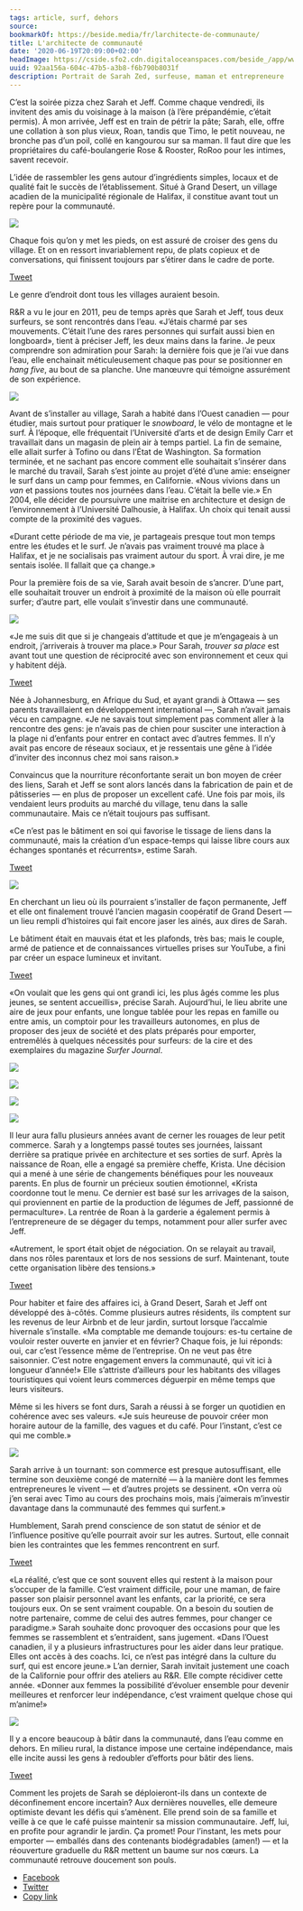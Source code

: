 ```yaml
---
tags: article, surf, dehors
source:
bookmarkOf: https://beside.media/fr/larchitecte-de-communaute/
title: L'architecte de communauté
date: '2020-06-19T20:09:00+02:00'
headImage: https://cside.sfo2.cdn.digitaloceanspaces.com/beside_/app/www/2020/06/SarahZed.byJillCluet-08163.jpg
uuid: 92aa156a-604c-47b5-a3b8-f6b790b8031f
description: Portrait de Sarah Zed, surfeuse, maman et entrepreneure
---
```


C’est la soirée pizza chez Sarah et Jeff. Comme chaque vendredi, ils invitent des amis du voisinage à la maison (à l’ère prépandémie, c’était permis). À mon arrivée, Jeff est en train de pétrir la pâte; Sarah, elle, offre une collation à son plus vieux, Roan, tandis que Timo, le petit nouveau, ne bronche pas d’un poil, collé en kangourou sur sa maman. Il faut dire que les propriétaires du café-boulangerie Rose & Rooster, RoRoo pour les intimes, savent recevoir.

L’idée de rassembler les gens autour d’ingrédients simples, locaux et de qualité fait le succès de l’établissement. Situé à Grand Desert, un village acadien de la municipalité régionale de Halifax, il constitue avant tout un repère pour la communauté.

![](https://cside.sfo2.cdn.digitaloceanspaces.com/beside_/app/www/2020/06/Jeff_Roan_Sarah_Timo.byCATHB-7587.jpg)

Chaque fois qu’on y met les pieds, on est assuré de croiser des gens du village. Et on en ressort invariablement repu, de plats copieux et de conversations, qui finissent toujours par s’étirer dans le cadre de porte.

[Tweet](https://twitter.com/intent/tweet?text=Chaque%20fois%20qu%E2%80%99on%20y%20met%20les%20pieds%2C%20on%20est%20assur%C3%A9%20de%20croiser%20des%20gens%20du%20village.%20Et%20on%20en%20ressort%20invariablement%20repu%2C%20de%20plats%20copieux%20et%20de%20conversations%2C%20qui%20finissent%20toujours%20par%20s%E2%80%99%C3%A9tirer%20dans%20le%20cadre%20de%20porte.%0A&url=https%3A%2F%2Fbeside.media%2Ffr%2Fvillage%2Flarchitecte-de-communaute%2F&via=beside_media)

Le genre d’endroit dont tous les villages auraient besoin.

R&R a vu le jour en 2011, peu de temps après que Sarah et Jeff, tous deux surfeurs, se sont rencontrés dans l’eau. «J’étais charmé par ses mouvements. C’était l’une des rares personnes qui surfait aussi bien en longboard», tient à préciser Jeff, les deux mains dans la farine. Je peux comprendre son admiration pour Sarah: la dernière fois que je l’ai vue dans l’eau, elle enchainait méticuleusement chaque pas pour se positionner en _hang five_, au bout de sa planche. Une manœuvre qui témoigne assurément de son expérience.

![](https://cside.sfo2.cdn.digitaloceanspaces.com/beside_/app/www/2020/06/SarahZed.byJillCluet-00052.jpg)

Avant de s’installer au village, Sarah a habité dans l’Ouest canadien — pour étudier, mais surtout pour pratiquer le _snowboard_, le vélo de montagne et le surf. À l’époque, elle fréquentait l’Université d’arts et de design Emily Carr et travaillait dans un magasin de plein air à temps partiel. La fin de semaine, elle allait surfer à Tofino ou dans l’État de Washington. Sa formation terminée, et ne sachant pas encore comment elle souhaitait s’insérer dans le marché du travail, Sarah s’est jointe au projet d’été d’une amie: enseigner le surf dans un camp pour femmes, en Californie. «Nous vivions dans un _van_ et passions toutes nos journées dans l’eau. C’était la belle vie.» En 2004, elle décider de poursuivre une maitrise en architecture et design de l’environnement à l’Université Dalhousie, à Halifax. Un choix qui tenait aussi compte de la proximité des vagues.

«Durant cette période de ma vie, je partageais presque tout mon temps entre les études et le surf. Je n’avais pas vraiment trouvé ma place à Halifax, et je ne socialisais pas vraiment autour du sport. À vrai dire, je me sentais isolée. Il fallait que ça change.»

Pour la première fois de sa vie, Sarah avait besoin de s’ancrer. D’une part, elle souhaitait trouver un endroit à proximité de la maison où elle pourrait surfer; d’autre part, elle voulait s’investir dans une communauté.

![](https://cside.sfo2.cdn.digitaloceanspaces.com/beside_/app/www/2020/06/SarahZed.byJillCluet-08263.jpg)

«Je me suis dit que si je changeais d’attitude et que je m’engageais à un endroit, j’arriverais à trouver ma place.» Pour Sarah, _trouver sa place_ est avant tout une question de réciprocité avec son environnement et ceux qui y habitent déjà.

[Tweet](https://twitter.com/intent/tweet?text=%C2%ABJe%20me%20suis%20dit%20que%20si%20je%20changeais%20d%E2%80%99attitude%20et%20que%20je%20m%E2%80%99engageais%20%C3%A0%20un%20endroit%2C%20j%E2%80%99arriverais%20%C3%A0%20trouver%20ma%20place.%C2%BB%20Pour%20Sarah%2C%20trouver%20sa%20place%20est%20avant%20tout%20une%20question%20de%20r%C3%A9ciprocit%C3%A9%20avec%20son%20environnement%20et%20ceux%20qui%20y%20habitent%20d%C3%A9j%C3%A0.%0A&url=https%3A%2F%2Fbeside.media%2Ffr%2Fvillage%2Flarchitecte-de-communaute%2F&via=beside_media)

Née à Johannesburg, en Afrique du Sud, et ayant grandi à Ottawa — ses parents travaillaient en développement international —, Sarah n’avait jamais vécu en campagne. «Je ne savais tout simplement pas comment aller à la rencontre des gens: je n’avais pas de chien pour susciter une interaction à la plage ni d’enfants pour entrer en contact avec d’autres femmes. Il n’y avait pas encore de réseaux sociaux, et je ressentais une gêne à l’idée d’inviter des inconnus chez moi sans raison.»

Convaincus que la nourriture réconfortante serait un bon moyen de créer des liens, Sarah et Jeff se sont alors lancés dans la fabrication de pain et de pâtisseries — en plus de proposer un excellent café. Une fois par mois, ils vendaient leurs produits au marché du village, tenu dans la salle communautaire. Mais ce n’était toujours pas suffisant.

«Ce n’est pas le bâtiment en soi qui favorise le tissage de liens dans la communauté, mais la création d’un espace-temps qui laisse libre cours aux échanges spontanés et récurrents», estime Sarah.

[Tweet](https://twitter.com/intent/tweet?text=%C2%ABCe%20n%E2%80%99est%20pas%20le%20b%C3%A2timent%20en%20soi%20qui%20favorise%20le%20tissage%20de%20liens%20dans%20la%20communaut%C3%A9%2C%20mais%20la%20cr%C3%A9ation%20d%E2%80%99un%20espace-temps%20qui%20laisse%20libre%20cours%20aux%20%C3%A9changes%20spontan%C3%A9s%20et%20r%C3%A9currents%C2%BB%2C%20estime%20Sarah.%0A&url=https%3A%2F%2Fbeside.media%2Ffr%2Fvillage%2Flarchitecte-de-communaute%2F&via=beside_media)

![](https://cside.sfo2.cdn.digitaloceanspaces.com/beside_/app/www/2020/06/VueGrandDesert.byCATHB-7419.jpg)

En cherchant un lieu où ils pourraient s’installer de façon permanente, Jeff et elle ont finalement trouvé l’ancien magasin coopératif de Grand Desert — un lieu rempli d’histoires qui fait encore jaser les ainés, aux dires de Sarah.

Le bâtiment était en mauvais état et les plafonds, très bas; mais le couple, armé de patience et de connaissances virtuelles prises sur YouTube, a fini par créer un espace lumineux et invitant.

[Tweet](https://twitter.com/intent/tweet?text=Le%20b%C3%A2timent%20%C3%A9tait%20en%20mauvais%20%C3%A9tat%20et%20les%20plafonds%2C%20tr%C3%A8s%20bas%3B%20mais%20le%20couple%2C%20arm%C3%A9%20de%20patience%20et%20de%20connaissances%20virtuelles%20prises%20sur%20YouTube%2C%20a%20fini%20par%20cr%C3%A9er%20un%20espace%20lumineux%20et%20invitant.%0A&url=https%3A%2F%2Fbeside.media%2Ffr%2Fvillage%2Flarchitecte-de-communaute%2F&via=beside_media)

«On voulait que les gens qui ont grandi ici, les plus âgés comme les plus jeunes, se sentent accueillis», précise Sarah. Aujourd’hui, le lieu abrite une aire de jeux pour enfants, une longue tablée pour les repas en famille ou entre amis, un comptoir pour les travailleurs autonomes, en plus de proposer des jeux de société et des plats préparés pour emporter, entremêlés à quelques nécessités pour surfeurs: de la cire et des exemplaires du magazine _Surfer Journal_.

![](https://cside.sfo2.cdn.digitaloceanspaces.com/beside_/app/www/2020/06/RR.byCATHB-7515.jpg)

![](https://cside.sfo2.cdn.digitaloceanspaces.com/beside_/app/www/2020/06/RR.byCATHB-7516.jpg)

![](https://cside.sfo2.cdn.digitaloceanspaces.com/beside_/app/www/2020/06/SarahZedTimo.byCATHB-7031.jpg)

![](https://cside.sfo2.cdn.digitaloceanspaces.com/beside_/app/www/2020/06/RR.byCATHB-7510-1.jpg)

Il leur aura fallu plusieurs années avant de cerner les rouages de leur petit commerce. Sarah y a longtemps passé toutes ses journées, laissant derrière sa pratique privée en architecture et ses sorties de surf. Après la naissance de Roan, elle a engagé sa première cheffe, Krista. Une décision qui a mené à une série de changements bénéfiques pour les nouveaux parents. En plus de fournir un précieux soutien émotionnel, «Krista coordonne tout le menu. Ce dernier est basé sur les arrivages de la saison, qui proviennent en partie de la production de légumes de Jeff, passionné de permaculture». La rentrée de Roan à la garderie a également permis à l’entrepreneure de se dégager du temps, notamment pour aller surfer avec Jeff.

«Autrement, le sport était objet de négociation. On se relayait au travail, dans nos rôles parentaux et lors de nos sessions de surf. Maintenant, toute cette organisation libère des tensions.»

[Tweet](https://twitter.com/intent/tweet?text=%C2%ABAutrement%2C%20le%20sport%20%C3%A9tait%20objet%20de%20n%C3%A9gociation.%20On%20se%20relayait%20au%20travail%2C%20dans%20nos%20r%C3%B4les%20parentaux%20et%20lors%20de%20nos%20sessions%20de%20surf.%20Maintenant%2C%20toute%20cette%20organisation%20lib%C3%A8re%20des%20tensions.%C2%BB%0A&url=https%3A%2F%2Fbeside.media%2Ffr%2Fvillage%2Flarchitecte-de-communaute%2F&via=beside_media)

Pour habiter et faire des affaires ici, à Grand Desert, Sarah et Jeff ont développé des à-côtés. Comme plusieurs autres résidents, ils comptent sur les revenus de leur Airbnb et de leur jardin, surtout lorsque l’accalmie hivernale s’installe. «Ma comptable me demande toujours: es-tu certaine de vouloir rester ouverte en janvier et en février? Chaque fois, je lui réponds: oui, car c’est l’essence même de l’entreprise. On ne veut pas être saisonnier. C’est notre engagement envers la communauté, qui vit ici à longueur d’année!» Elle s’attriste d’ailleurs pour les habitants des villages touristiques qui voient leurs commerces déguerpir en même temps que leurs visiteurs.

Même si les hivers se font durs, Sarah a réussi à se forger un quotidien en cohérence avec ses valeurs. «Je suis heureuse de pouvoir créer mon horaire autour de la famille, des vagues et du café. Pour l’instant, c’est ce qui me comble.»

![](https://cside.sfo2.cdn.digitaloceanspaces.com/beside_/app/www/2020/06/SarahZed.byJillCluet-09634.jpg)

Sarah arrive à un tournant: son commerce est presque autosuffisant, elle termine son deuxième congé de maternité — à la manière dont les femmes entrepreneures le vivent — et d’autres projets se dessinent. «On verra où j’en serai avec Timo au cours des prochains mois, mais j’aimerais m’investir davantage dans la communauté des femmes qui surfent.»

Humblement, Sarah prend conscience de son statut de sénior et de l’influence positive qu’elle pourrait avoir sur les autres. Surtout, elle connait bien les contraintes que les femmes rencontrent en surf.

[Tweet](https://twitter.com/intent/tweet?text=Humblement%2C%20Sarah%20prend%20conscience%20de%20son%20statut%20de%20s%C3%A9nior%20et%20de%20l%E2%80%99influence%20positive%20qu%E2%80%99elle%20pourrait%20avoir%20sur%20les%20autres.%20Surtout%2C%20elle%20connait%20bien%20les%20contraintes%20que%20les%20femmes%20rencontrent%20en%20surf.%0A&url=https%3A%2F%2Fbeside.media%2Ffr%2Fvillage%2Flarchitecte-de-communaute%2F&via=beside_media)

«La réalité, c’est que ce sont souvent elles qui restent à la maison pour s’occuper de la famille. C’est vraiment difficile, pour une maman, de faire passer son plaisir personnel avant les enfants, car la priorité, ce sera toujours eux. On se sent vraiment coupable. On a besoin du soutien de notre partenaire, comme de celui des autres femmes, pour changer ce paradigme.» Sarah souhaite donc provoquer des occasions pour que les femmes se rassemblent et s’entraident, sans jugement. «Dans l’Ouest canadien, il y a plusieurs infrastructures pour les aider dans leur pratique. Elles ont accès à des coachs. Ici, ce n’est pas intégré dans la culture du surf, qui est encore jeune.» L’an dernier, Sarah invitait justement une coach de la Californie pour offrir des ateliers au R&R. Elle compte récidiver cette année. «Donner aux femmes la possibilité d’évoluer ensemble pour devenir meilleures et renforcer leur indépendance, c’est vraiment quelque chose qui m’anime!»

![](https://cside.sfo2.cdn.digitaloceanspaces.com/beside_/app/www/2020/06/Maison-Papillon.-Lune-des-réalisations-de-Sarah-au-village.byCATHB-7455.jpg)

Il y a encore beaucoup à bâtir dans la communauté, dans l’eau comme en dehors. En milieu rural, la distance impose une certaine indépendance, mais elle incite aussi les gens à redoubler d’efforts pour bâtir des liens.

[Tweet](https://twitter.com/intent/tweet?text=Il%20y%20a%20encore%20beaucoup%20%C3%A0%20b%C3%A2tir%20dans%20la%20communaut%C3%A9%2C%20dans%20l%E2%80%99eau%20comme%20en%20dehors.%20En%20milieu%20rural%2C%20la%20distance%20impose%20une%20certaine%20ind%C3%A9pendance%2C%20mais%20elle%20incite%20aussi%20les%20gens%20%C3%A0%20redoubler%20d%E2%80%99efforts%20pour%20b%C3%A2tir%20des%20liens.%0A&url=https%3A%2F%2Fbeside.media%2Ffr%2Fvillage%2Flarchitecte-de-communaute%2F&via=beside_media)

Comment les projets de Sarah se déploieront-ils dans un contexte de déconfinement encore incertain? Aux dernières nouvelles, elle demeure optimiste devant les défis qui s’amènent. Elle prend soin de sa famille et veille à ce que le café puisse maintenir sa mission communautaire. Jeff, lui, en profite pour agrandir le jardin. Ça promet! Pour l’instant, les mets pour emporter — emballés dans des contenants biodégradables (amen!) — et la réouverture graduelle du R&R mettent un baume sur nos cœurs. La communauté retrouve doucement son pouls.

*   [Facebook](#)
*   [Twitter](https://twitter.com/intent/tweet?text=L%E2%80%99architecte%20de%20communaut%C3%A9&url=https%3A%2F%2Fbeside.media%2Ffr%2Fvillage%2Flarchitecte-de-communaute%2F&via=beside_media)
*   [Copy link](#)